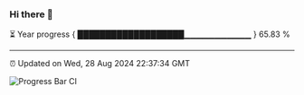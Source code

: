 ### Hi there 👋

⏳ Year progress { ███████████████████▁▁▁▁▁▁▁▁▁▁▁ } 65.83 %

---

⏰ Updated on Wed, 28 Aug 2024 22:37:34 GMT

![Progress Bar CI](https://github.com/IshwaranRudhara/GIT-ACTION/workflows/Progress%20Bar%20CI/badge.svg)
